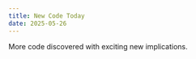 ```yaml
---
title: New Code Today
date: 2025-05-26
---
```

More code discovered with exciting new implications.
